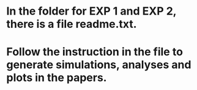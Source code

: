 # In the folder for EXP 1 and EXP 2, there is a file readme.txt. 

# Follow the instruction in the file to generate simulations, analyses and plots in the papers.
